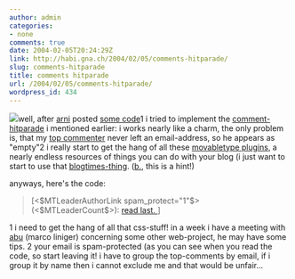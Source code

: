 ```yaml
---
author: admin
categories:
- none
comments: true
date: 2004-02-05T20:24:29Z
link: http://habi.gna.ch/2004/02/05/comments-hitparade/
slug: comments-hitparade
title: comments hitparade
url: /2004/02/05/comments-hitparade/
wordpress_id: 434
---
```


[![](http://habi.gna.ch/blog/images/commentparade-tm.jpg)](http://habi.gna.ch/blog/images/commentparade.jpg)well, after [arni](http://www.arnoldseefeld.com/blog/) posted [some code](http://www.arnoldseefeld.com/blog/archives/000071.html)1 i tried to implement the [comment-hitparade](http://mt-plugins.org/archives/entry/commentleaders.php) i mentioned earlier:
i works nearly like a charm, the only problem is, that my [top commenter](http://www.web-laun.ch/pieceoBlog/index.php) never left an email-address, so he appears as "empty"2
i really start to get the hang of all these [movabletype plugins](http://mt-plugins.org/), a nearly endless resources of things you can do with your blog (i just want to start to use that [blogtimes-thing](http://www.nilesh.org/mt/blogtimes/).
([b.](http://bernhardseefeld.ch/), this is a hint!)

anyways, here's the code:


<blockquote><MTCommentLeaders exclude="habi@gna.ch" lastn="10">
  [<$MTLeaderAuthorLink spam_protect="1"$> (<$MTLeaderCount$>): 
<a href="<$MTBlogArchiveURL$>
<$MTLeaderEntryLink$>#<$MTLeaderCommentID$>">read last.
</a>]<br /></blockquote>



1 i need to get the hang of all that css-stuff! in a week i have a meeting with [abu](http://www.primal.ch/credits/) (marco liniger) concerning some other web-project, he may have some tips.
2 your email is spam-protected (as you can see when you read the code, so start leaving it! i have to group the top-comments by email, if i group it by name then i cannot exclude me and that would be unfair...
